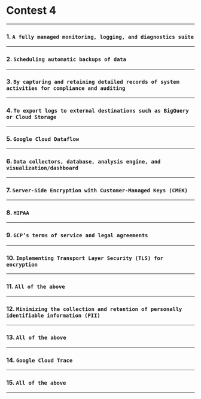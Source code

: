 # Contest 4
____
### 1. ```A fully managed monitoring, logging, and diagnostics suite```
____
### 2. ```Scheduling automatic backups of data```
____
### 3. ```By capturing and retaining detailed records of system activities for compliance and auditing```
____
### 4. ```To export logs to external destinations such as BigQuery or Cloud Storage```
____
### 5. ```Google Cloud Dataflow```
____
### 6. ```Data collectors, database, analysis engine, and visualization/dashboard```
____
### 7. ```Server-Side Encryption with Customer-Managed Keys (CMEK)```
____
### 8. ```HIPAA```
____
### 9. ```GCP’s terms of service and legal agreements```
____
### 10. ```Implementing Transport Layer Security (TLS) for encryption```
____
### 11. ```All of the above```
____
### 12. ```Minimizing the collection and retention of personally identifiable information (PII)```
____
### 13. ```All of the above```
____
### 14. ```Google Cloud Trace```
____
### 15. ```All of the above```
____
